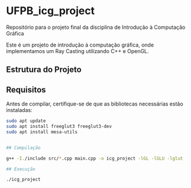 # UFPB_icg_project
Repositório para o projeto final da disciplina de Introdução à Computação Gráfica

Este é um projeto de introdução à computação gráfica, onde implementamos um Ray Casting utilizando C++ e OpenGL.

## Estrutura do Projeto


## Requisitos

Antes de compilar, certifique-se de que as bibliotecas necessárias estão instaladas:

```bash
sudo apt update
sudo apt install freeglut3 freeglut3-dev
sudo apt install mesa-utils


## Compilação 

g++ -I./include src/*.cpp main.cpp -o icg_project -lGL -lGLU -lglut

## Execução

./icg_project
